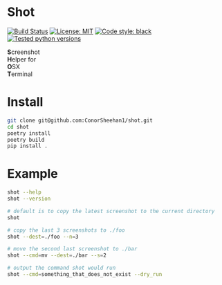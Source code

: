 # Shot
[![Build Status](https://github.com/ConorSheehan1/shot/workflows/ci/badge.svg)](https://github.com/ConorSheehan1/shot/actions/)
[![License: MIT](https://img.shields.io/badge/License-MIT-yellow.svg)](https://opensource.org/licenses/MIT)
[![Code style: black](https://img.shields.io/badge/code%20style-black-000000.svg)](https://github.com/psf/black)
[![Tested python versions](https://img.shields.io/badge/dynamic/yaml?url=https://raw.githubusercontent.com/ConorSheehan1/shot/master/.github/workflows/ci.yml&label=Tested%20python%20versions&query=$.jobs.build.strategy.matrix.python)](https://github.com/ConorSheehan1/shot/blob/master/.github/workflows/ci.yml#L13)

**S**creenshot  
**H**elper for  
**O**SX  
**T**erminal 

# Install
```bash
git clone git@github.com:ConorSheehan1/shot.git
cd shot
poetry install
poetry build
pip install .
```

# Example
```bash
shot --help
shot --version

# default is to copy the latest screenshot to the current directory
shot

# copy the last 3 screenshots to ./foo
shot --dest=./foo --n=3

# move the second last screenshot to ./bar
shot --cmd=mv --dest=./bar --s=2

# output the command shot would run
shot --cmd=something_that_does_not_exist --dry_run
```